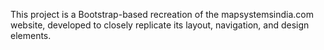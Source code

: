 This project is a Bootstrap-based recreation of the mapsystemsindia.com website, developed to closely replicate its layout, navigation, and design elements.
